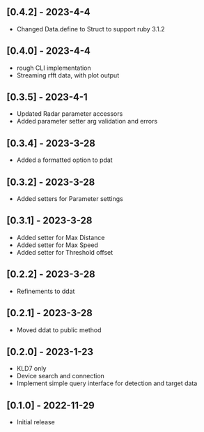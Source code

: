 ## [0.4.2] - 2023-4-4

- Changed Data.define to Struct to support ruby 3.1.2

## [0.4.0] - 2023-4-4

- rough CLI implementation
- Streaming rfft data, with plot output

## [0.3.5] - 2023-4-1

- Updated Radar parameter accessors
- Added parameter setter arg validation and errors

## [0.3.4] - 2023-3-28

- Added a formatted option to pdat

## [0.3.2] - 2023-3-28

- Added setters for Parameter settings

## [0.3.1] - 2023-3-28

- Added setter for Max Distance
- Added setter for Max Speed
- Added setter for Threshold offset

## [0.2.2] - 2023-3-28

- Refinements to ddat

## [0.2.1] - 2023-3-28

- Moved ddat to public method

## [0.2.0] - 2023-1-23

- KLD7 only
- Device search and connection
- Implement simple query interface for detection and target data

## [0.1.0] - 2022-11-29

- Initial release
